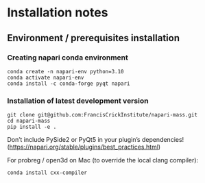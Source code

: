 # Installation notes

## Environment / prerequisites installation

### Creating napari conda environment
    conda create -n napari-env python=3.10
    conda activate napari-env
    conda install -c conda-forge pyqt napari

### Installation of latest development version
    git clone git@github.com:FrancisCrickInstitute/napari-mass.git
    cd napari-mass
    pip install -e .

Don’t include PySide2 or PyQt5 in your plugin’s dependencies!
(https://napari.org/stable/plugins/best_practices.html)

For probreg / open3d on Mac (to override the local clang compiler):

    conda install cxx-compiler
